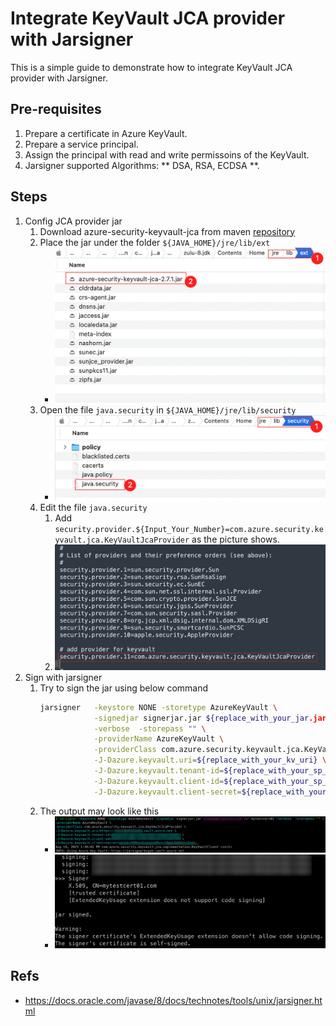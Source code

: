 <!-- Refer to https://github.com/Azure/azure-sdk-for-java/issues/35677  -->
# Integrate KeyVault JCA provider with Jarsigner

This is a simple guide to demonstrate how to integrate KeyVault JCA provider with Jarsigner.

## Pre-requisites
1. Prepare a certificate in Azure KeyVault.
1. Prepare a service principal.
1. Assign the principal with read and write permissoins of the KeyVault.
2. Jarsigner supported Algorithms: ** DSA, RSA, ECDSA **.

## Steps

1. Config JCA provider jar
    1. Download azure-security-keyvault-jca from maven [repository](https://mvnrepository.com/artifact/com.azure/azure-security-keyvault-jca)
    1. Place the jar under the folder `${JAVA_HOME}/jre/lib/ext`
        - ![Alt text](../Ressources/JCA/place_jar.png)
    1. Open the file `java.security` in `${JAVA_HOME}/jre/lib/security`
        - ![Alt text](../Ressources/JCA/java_security.png)
    1. Edit the file `java.security` 
        1. Add `security.provider.${Input_Your_Number}=com.azure.security.keyvault.jca.KeyVaultJcaProvider` as the picture shows.
        1. ![Alt text](../Ressources/JCA/edit_provider.png)
1. Sign with jarsigner
    1. Try to sign the jar using below command
        ```bash
        jarsigner   -keystore NONE -storetype AzureKeyVault \
                    -signedjar signerjar.jar ${replace_with_your_jar.jar} ${replace_with_certificate} \
                    -verbose  -storepass "" \
                    -providerName AzureKeyVault \
                    -providerClass com.azure.security.keyvault.jca.KeyVaultJcaProvider \
                    -J-Dazure.keyvault.uri=${replace_with_your_kv_uri} \
                    -J-Dazure.keyvault.tenant-id=${replace_with_your_sp_tenant-id} \
                    -J-Dazure.keyvault.client-id=${replace_with_your_sp_client-id} \
                    -J-Dazure.keyvault.client-secret=${replace_with_your_sp_client-secret} 
        ```
    1. The output may look like this
        - ![Alt text](../Ressources/JCA/output_1.png)
        - ![Alt text](../Ressources/JCA/output_2.png)
      
## Refs
- https://docs.oracle.com/javase/8/docs/technotes/tools/unix/jarsigner.html

